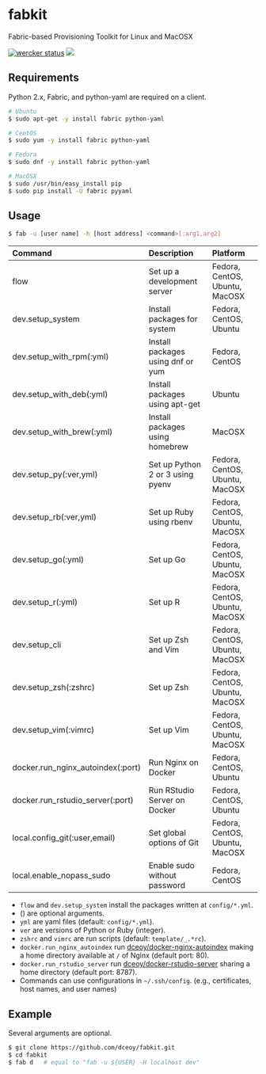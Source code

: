 fabkit
======

Fabric-based Provisioning Toolkit for Linux and MacOSX

[![wercker status](https://app.wercker.com/status/f2cd44bd90931f136e21ad448a25d240/m "wercker status")](https://app.wercker.com/project/bykey/f2cd44bd90931f136e21ad448a25d240)
[![](https://imagelayers.io/badge/dceoy/dev:latest.svg)](https://imagelayers.io/?images=dceoy/dev:latest 'Get your own badge on imagelayers.io')

Requirements
------------

Python 2.x, Fabric, and python-yaml are required on a client.

```sh
# Ubuntu
$ sudo apt-get -y install fabric python-yaml

# CentOS
$ sudo yum -y install fabric python-yaml

# Fedora
$ sudo dnf -y install fabric python-yaml

# MacOSX
$ sudo /usr/bin/easy_install pip
$ sudo pip install -U fabric pyyaml
```

Usage
-----

```sh
$ fab -u [user name] -h [host address] <command>[:arg1,arg2]
```

| Command                           | Description                       | Platform                       |
|:----------------------------------|:----------------------------------|:-------------------------------|
| flow                              | Set up a development server       | Fedora, CentOS, Ubuntu, MacOSX |
| dev.setup_system                  | Install packages for system       | Fedora, CentOS, Ubuntu         |
| dev.setup_with_rpm(:yml)          | Install packages using dnf or yum | Fedora, CentOS                 |
| dev.setup_with_deb(:yml)          | Install packages using apt-get    | Ubuntu                         |
| dev.setup_with_brew(:yml)         | Install packages using homebrew   | MacOSX                         |
| dev.setup_py(:ver,yml)            | Set up Python 2 or 3 using pyenv  | Fedora, CentOS, Ubuntu, MacOSX |
| dev.setup_rb(:ver,yml)            | Set up Ruby using rbenv           | Fedora, CentOS, Ubuntu, MacOSX |
| dev.setup_go(:yml)                | Set up Go                         | Fedora, CentOS, Ubuntu, MacOSX |
| dev.setup_r(:yml)                 | Set up R                          | Fedora, CentOS, Ubuntu, MacOSX |
| dev.setup_cli                     | Set up Zsh and Vim                | Fedora, CentOS, Ubuntu, MacOSX |
| dev.setup_zsh(:zshrc)             | Set up Zsh                        | Fedora, CentOS, Ubuntu, MacOSX |
| dev.setup_vim(:vimrc)             | Set up Vim                        | Fedora, CentOS, Ubuntu, MacOSX |
| docker.run_nginx_autoindex(:port) | Run Nginx on Docker               | Fedora, CentOS, Ubuntu         |
| docker.run_rstudio_server(:port)  | Run RStudio Server on Docker      | Fedora, CentOS, Ubuntu         |
| local.config_git(:user,email)     | Set global options of Git         | Fedora, CentOS, Ubuntu, MacOSX |
| local.enable_nopass_sudo          | Enable sudo without password      | Fedora, CentOS                 |

- `flow` and `dev.setup_system` install the packages written at `config/*.yml`.
- () are optional arguments.
- `yml` are yaml files (default: `config/*.yml`).
- `ver` are versions of Python or Ruby (integer).
- `zshrc` and `vimrc` are run scripts (default: `template/_.*rc`).
- `docker.run_nginx_autoindex` run [dceoy/docker-nginx-autoindex](https://github.com/dceoy/docker-nginx-autoindex) making a home directory available at `/` of Nginx (default port: 80).
- `docker.run_rstudio_server` run [dceoy/docker-rstudio-server](https://github.com/dceoy/docker-rstudio-server) sharing a home directory (default port: 8787).
- Commands can use configurations in `~/.ssh/config`. (e.g., certificates, host names, and user names)

Example
-------

Several arguments are optional.

```sh
$ git clone https://github.com/dceoy/fabkit.git
$ cd fabkit
$ fab d   # equal to "fab -u ${USER} -H localhost dev"
```
